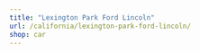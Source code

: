 ```yaml
---
title: "Lexington Park Ford Lincoln"
url: /california/lexington-park-ford-lincoln/
shop: car
---
```

